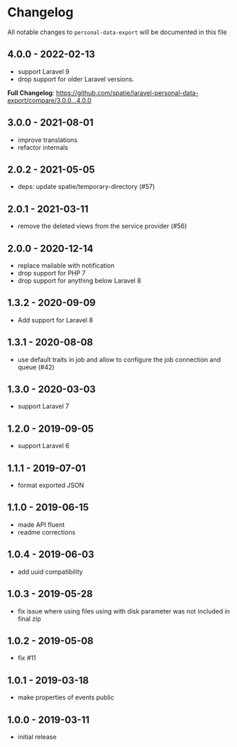 # Changelog

All notable changes to `personal-data-export` will be documented in this file

## 4.0.0 - 2022-02-13

- support Laravel 9
- drop support for older Laravel versions.

**Full Changelog**: https://github.com/spatie/laravel-personal-data-export/compare/3.0.0...4.0.0

## 3.0.0 - 2021-08-01

- improve translations
- refactor internals

## 2.0.2 - 2021-05-05

- deps: update spatie/temporary-directory (#57)

## 2.0.1 - 2021-03-11

- remove the deleted views from the service provider (#56)

## 2.0.0 - 2020-12-14

- replace mailable with notification
- drop support for PHP 7
- drop support for anything below Laravel 8

## 1.3.2 - 2020-09-09

- Add support for Laravel 8

## 1.3.1 - 2020-08-08

- use default traits in job and allow to configure the job connection and queue (#42)

## 1.3.0 - 2020-03-03

- support Laravel 7

## 1.2.0 - 2019-09-05

- support Laravel 6

## 1.1.1 - 2019-07-01

- format exported JSON

## 1.1.0 - 2019-06-15

- made API fluent
- readme corrections

## 1.0.4 - 2019-06-03

- add uuid compatibility

## 1.0.3 - 2019-05-28

- fix issue where using files using with disk parameter was not included in final zip

## 1.0.2 - 2019-05-08

- fix #11

## 1.0.1 - 2019-03-18

- make properties of events public

## 1.0.0 - 2019-03-11

- initial release
